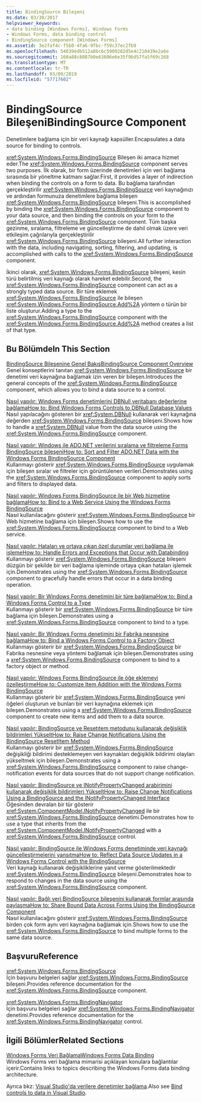 ```yaml
---
title: BindingSource Bileşeni
ms.date: 03/30/2017
helpviewer_keywords:
- data binding [Windows Forms], Windows Forms
- Windows Forms, data binding control
- BindingSource component [Windows Forms]
ms.assetid: 3e2faf4c-f5b8-4fa6-9fbc-f59c37ec2fb9
ms.openlocfilehash: 54639edb512a8bc6c5909282d5e4c210439e2a6e
ms.sourcegitcommit: 160a88c8087b0e63606e6e35f9bd57fa5f69c168
ms.translationtype: MT
ms.contentlocale: tr-TR
ms.lasthandoff: 03/09/2019
ms.locfileid: "57717602"
---
```

# <a name="bindingsource-component"></a><span data-ttu-id="b6eb6-102">BindingSource Bileşeni</span><span class="sxs-lookup"><span data-stu-id="b6eb6-102">BindingSource Component</span></span>
<span data-ttu-id="b6eb6-103">Denetimlere bağlama için bir veri kaynağı kapsüller.</span><span class="sxs-lookup"><span data-stu-id="b6eb6-103">Encapsulates a data source for binding to controls.</span></span>  
  
 <span data-ttu-id="b6eb6-104"><xref:System.Windows.Forms.BindingSource> Bileşen iki amaca hizmet eder.</span><span class="sxs-lookup"><span data-stu-id="b6eb6-104">The <xref:System.Windows.Forms.BindingSource> component serves two purposes.</span></span> <span data-ttu-id="b6eb6-105">İlk olarak, bir form üzerinde denetimleri için veri bağlama sırasında bir yöneltme katmanı sağlar.</span><span class="sxs-lookup"><span data-stu-id="b6eb6-105">First, it provides a layer of indirection when binding the controls on a form to data.</span></span> <span data-ttu-id="b6eb6-106">Bu bağlama tarafından gerçekleştirilir <xref:System.Windows.Forms.BindingSource> veri kaynağınızı ve ardından formunuza denetimlere bağlama bileşen <xref:System.Windows.Forms.BindingSource> bileşeni.</span><span class="sxs-lookup"><span data-stu-id="b6eb6-106">This is accomplished by binding the <xref:System.Windows.Forms.BindingSource> component to your data source, and then binding the controls on your form to the <xref:System.Windows.Forms.BindingSource> component.</span></span> <span data-ttu-id="b6eb6-107">Tüm başka gezinme, sıralama, filtreleme ve güncelleştirme de dahil olmak üzere veri etkileşim çağrılarıyla gerçekleştirilir <xref:System.Windows.Forms.BindingSource> bileşeni.</span><span class="sxs-lookup"><span data-stu-id="b6eb6-107">All further interaction with the data, including navigating, sorting, filtering, and updating, is accomplished with calls to the <xref:System.Windows.Forms.BindingSource> component.</span></span>  
  
 <span data-ttu-id="b6eb6-108">İkinci olarak, <xref:System.Windows.Forms.BindingSource> bileşeni, kesin türü belirtilmiş veri kaynağı olarak hareket edebilir.</span><span class="sxs-lookup"><span data-stu-id="b6eb6-108">Second, the <xref:System.Windows.Forms.BindingSource> component can act as a strongly typed data source.</span></span> <span data-ttu-id="b6eb6-109">Bir türe eklemek <xref:System.Windows.Forms.BindingSource> ile bileşen <xref:System.Windows.Forms.BindingSource.Add%2A> yöntem o türün bir liste oluşturur.</span><span class="sxs-lookup"><span data-stu-id="b6eb6-109">Adding a type to the <xref:System.Windows.Forms.BindingSource> component with the <xref:System.Windows.Forms.BindingSource.Add%2A> method creates a list of that type.</span></span>  
  
## <a name="in-this-section"></a><span data-ttu-id="b6eb6-110">Bu Bölümde</span><span class="sxs-lookup"><span data-stu-id="b6eb6-110">In This Section</span></span>  
 [<span data-ttu-id="b6eb6-111">BindingSource Bileşenine Genel Bakış</span><span class="sxs-lookup"><span data-stu-id="b6eb6-111">BindingSource Component Overview</span></span>](bindingsource-component-overview.md)  
 <span data-ttu-id="b6eb6-112">Genel konseptlerini tanıtan <xref:System.Windows.Forms.BindingSource> bir denetimi veri kaynağına bağlamak izin veren bir bileşen.</span><span class="sxs-lookup"><span data-stu-id="b6eb6-112">Introduces the general concepts of the <xref:System.Windows.Forms.BindingSource> component, which allows you to bind a data source to a control.</span></span>  
  
 [<span data-ttu-id="b6eb6-113">Nasıl yapılır: Windows Forms denetimlerini DBNull veritabanı değerlerine bağlama</span><span class="sxs-lookup"><span data-stu-id="b6eb6-113">How to: Bind Windows Forms Controls to DBNull Database Values</span></span>](how-to-bind-windows-forms-controls-to-dbnull-database-values.md)  
 <span data-ttu-id="b6eb6-114">Nasıl yapılacağını gösteren bir <xref:System.DBNull> kullanarak veri kaynağına değerden <xref:System.Windows.Forms.BindingSource> bileşeni.</span><span class="sxs-lookup"><span data-stu-id="b6eb6-114">Shows how to handle a <xref:System.DBNull> value from the data source using the <xref:System.Windows.Forms.BindingSource> component.</span></span>  
  
 [<span data-ttu-id="b6eb6-115">Nasıl yapılır: Windows ile ADO.NET verilerini sıralama ve filtreleme Forms BindingSource bileşeni</span><span class="sxs-lookup"><span data-stu-id="b6eb6-115">How to: Sort and Filter ADO.NET Data with the Windows Forms BindingSource Component</span></span>](sort-and-filter-ado-net-data-with-wf-bindingsource-component.md)  
 <span data-ttu-id="b6eb6-116">Kullanmayı gösterir <xref:System.Windows.Forms.BindingSource> uygulamak için bileşen sıralar ve filtreler için görüntülenen verileri.</span><span class="sxs-lookup"><span data-stu-id="b6eb6-116">Demonstrates using the <xref:System.Windows.Forms.BindingSource> component to apply sorts and filters to displayed data.</span></span>  
  
 [<span data-ttu-id="b6eb6-117">Nasıl yapılır: Windows Forms BindingSource ile bir Web hizmetine bağlama</span><span class="sxs-lookup"><span data-stu-id="b6eb6-117">How to: Bind to a Web Service Using the Windows Forms BindingSource</span></span>](how-to-bind-to-a-web-service-using-the-windows-forms-bindingsource.md)  
 <span data-ttu-id="b6eb6-118">Nasıl kullanılacağını gösterir <xref:System.Windows.Forms.BindingSource> bir Web hizmetine bağlama için bileşen.</span><span class="sxs-lookup"><span data-stu-id="b6eb6-118">Shows how to use the <xref:System.Windows.Forms.BindingSource> component to bind to a Web service.</span></span>  
  
 [<span data-ttu-id="b6eb6-119">Nasıl yapılır: Hataları ve ortaya çıkan özel durumlar veri bağlama ile işleme</span><span class="sxs-lookup"><span data-stu-id="b6eb6-119">How to: Handle Errors and Exceptions that Occur with Databinding</span></span>](how-to-handle-errors-and-exceptions-that-occur-with-databinding.md)  
 <span data-ttu-id="b6eb6-120">Kullanmayı gösterir <xref:System.Windows.Forms.BindingSource> bileşeni düzgün bir şekilde bir veri bağlama işleminde ortaya çıkan hataları işlemek için.</span><span class="sxs-lookup"><span data-stu-id="b6eb6-120">Demonstrates using the <xref:System.Windows.Forms.BindingSource> component to gracefully handle errors that occur in a data binding operation.</span></span>  
  
 [<span data-ttu-id="b6eb6-121">Nasıl yapılır: Bir Windows Forms denetimini bir türe bağlama</span><span class="sxs-lookup"><span data-stu-id="b6eb6-121">How to: Bind a Windows Forms Control to a Type</span></span>](how-to-bind-a-windows-forms-control-to-a-type.md)  
 <span data-ttu-id="b6eb6-122">Kullanmayı gösterir bir <xref:System.Windows.Forms.BindingSource> bir türe bağlama için bileşen.</span><span class="sxs-lookup"><span data-stu-id="b6eb6-122">Demonstrates using a <xref:System.Windows.Forms.BindingSource> component to bind to a type.</span></span>  
  
 [<span data-ttu-id="b6eb6-123">Nasıl yapılır: Bir Windows Forms denetimini bir Fabrika nesnesine bağlama</span><span class="sxs-lookup"><span data-stu-id="b6eb6-123">How to: Bind a Windows Forms Control to a Factory Object</span></span>](how-to-bind-a-windows-forms-control-to-a-factory-object.md)  
 <span data-ttu-id="b6eb6-124">Kullanmayı gösterir bir <xref:System.Windows.Forms.BindingSource> bir Fabrika nesnesine veya yöntemi bağlamak için bileşen.</span><span class="sxs-lookup"><span data-stu-id="b6eb6-124">Demonstrates using a <xref:System.Windows.Forms.BindingSource> component to bind to a factory object or method.</span></span>  
  
 [<span data-ttu-id="b6eb6-125">Nasıl yapılır: Windows Forms BindingSource ile öğe eklemeyi özelleştirme</span><span class="sxs-lookup"><span data-stu-id="b6eb6-125">How to: Customize Item Addition with the Windows Forms BindingSource</span></span>](how-to-customize-item-addition-with-the-windows-forms-bindingsource.md)  
 <span data-ttu-id="b6eb6-126">Kullanmayı gösterir bir <xref:System.Windows.Forms.BindingSource> yeni öğeleri oluşturun ve bunları bir veri kaynağına eklemek için bileşen.</span><span class="sxs-lookup"><span data-stu-id="b6eb6-126">Demonstrates using a <xref:System.Windows.Forms.BindingSource> component to create new items and add them to a data source.</span></span>  
  
 [<span data-ttu-id="b6eb6-127">Nasıl yapılır: BindingSource ve Resetıtem metodunu kullanarak değişiklik bildirimleri Yükselt</span><span class="sxs-lookup"><span data-stu-id="b6eb6-127">How to: Raise Change Notifications Using the BindingSource ResetItem Method</span></span>](how-to-raise-change-notifications-using-the-bindingsource-resetitem-method.md)  
 <span data-ttu-id="b6eb6-128">Kullanmayı gösterir bir <xref:System.Windows.Forms.BindingSource> değişikliği bildirimi desteklemeyen veri kaynakları değişiklik bildirimi olayları yükseltmek için bileşen.</span><span class="sxs-lookup"><span data-stu-id="b6eb6-128">Demonstrates using a <xref:System.Windows.Forms.BindingSource> component to raise change-notification events for data sources that do not support change notification.</span></span>  
  
 [<span data-ttu-id="b6eb6-129">Nasıl yapılır: BindingSource ve INotifyPropertyChanged arabirimini kullanarak değişiklik bildirimleri Yükselt</span><span class="sxs-lookup"><span data-stu-id="b6eb6-129">How to: Raise Change Notifications Using a BindingSource and the INotifyPropertyChanged Interface</span></span>](raise-change-notifications--bindingsource.md)  
 <span data-ttu-id="b6eb6-130">Öğesinden devralan bir tür gösterir <xref:System.ComponentModel.INotifyPropertyChanged> ile bir <xref:System.Windows.Forms.BindingSource> denetimi.</span><span class="sxs-lookup"><span data-stu-id="b6eb6-130">Demonstrates how to use a type that inherits from the <xref:System.ComponentModel.INotifyPropertyChanged> with a <xref:System.Windows.Forms.BindingSource> control.</span></span>  
  
 [<span data-ttu-id="b6eb6-131">Nasıl yapılır: BindingSource ile Windows Forms denetiminde veri kaynağı güncelleştirmelerini yansıtma</span><span class="sxs-lookup"><span data-stu-id="b6eb6-131">How to: Reflect Data Source Updates in a Windows Forms Control with the BindingSource</span></span>](reflect-data-source-updates-in-a-wf-control-with-the-bindingsource.md)  
 <span data-ttu-id="b6eb6-132">Veri kaynağı kullanarak değişikliklerine yanıt verme gösterilmektedir <xref:System.Windows.Forms.BindingSource> bileşeni.</span><span class="sxs-lookup"><span data-stu-id="b6eb6-132">Demonstrates how to respond to changes in the data source using the <xref:System.Windows.Forms.BindingSource> component.</span></span>  
  
 [<span data-ttu-id="b6eb6-133">Nasıl yapılır: Bağlı veri BindingSource bileşenini kullanarak formlar arasında paylaşma</span><span class="sxs-lookup"><span data-stu-id="b6eb6-133">How to: Share Bound Data Across Forms Using the BindingSource Component</span></span>](how-to-share-bound-data-across-forms-using-the-bindingsource-component.md)  
 <span data-ttu-id="b6eb6-134">Nasıl kullanılacağını gösterir <xref:System.Windows.Forms.BindingSource> birden çok form aynı veri kaynağına bağlamak için.</span><span class="sxs-lookup"><span data-stu-id="b6eb6-134">Shows how to use the <xref:System.Windows.Forms.BindingSource> to bind multiple forms to the same data source.</span></span>  
  
## <a name="reference"></a><span data-ttu-id="b6eb6-135">Başvuru</span><span class="sxs-lookup"><span data-stu-id="b6eb6-135">Reference</span></span>  
 <xref:System.Windows.Forms.BindingSource>  
 <span data-ttu-id="b6eb6-136">İçin başvuru belgeleri sağlar <xref:System.Windows.Forms.BindingSource> bileşeni.</span><span class="sxs-lookup"><span data-stu-id="b6eb6-136">Provides reference documentation for the <xref:System.Windows.Forms.BindingSource> component.</span></span>  
  
 <xref:System.Windows.Forms.BindingNavigator>  
 <span data-ttu-id="b6eb6-137">İçin başvuru belgeleri sağlar <xref:System.Windows.Forms.BindingNavigator> denetimi.</span><span class="sxs-lookup"><span data-stu-id="b6eb6-137">Provides reference documentation for the <xref:System.Windows.Forms.BindingNavigator> control.</span></span>  
  
## <a name="related-sections"></a><span data-ttu-id="b6eb6-138">İlgili Bölümler</span><span class="sxs-lookup"><span data-stu-id="b6eb6-138">Related Sections</span></span>  
 [<span data-ttu-id="b6eb6-139">Windows Forms Veri Bağlama</span><span class="sxs-lookup"><span data-stu-id="b6eb6-139">Windows Forms Data Binding</span></span>](../windows-forms-data-binding.md)  
 <span data-ttu-id="b6eb6-140">Windows Forms veri bağlama mimarisi açıklayan konulara bağlantılar içerir.</span><span class="sxs-lookup"><span data-stu-id="b6eb6-140">Contains links to topics describing the Windows Forms data binding architecture.</span></span>  
  
 <span data-ttu-id="b6eb6-141">Ayrıca bkz: [Visual Studio'da verilere denetimler bağlama](/visualstudio/data-tools/bind-controls-to-data-in-visual-studio).</span><span class="sxs-lookup"><span data-stu-id="b6eb6-141">Also see [Bind controls to data in Visual Studio](/visualstudio/data-tools/bind-controls-to-data-in-visual-studio).</span></span>

